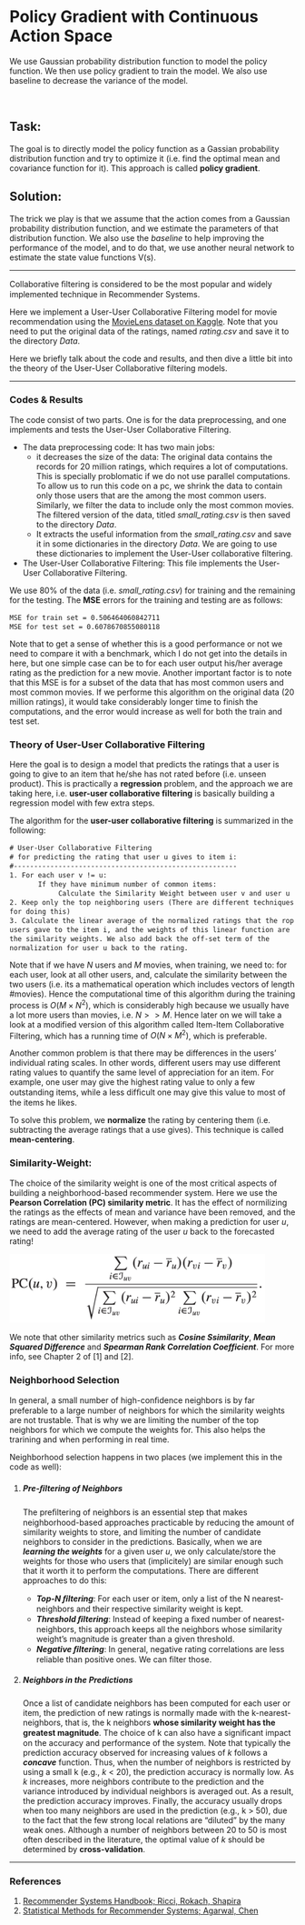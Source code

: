 # Policy Gradient with Continuous Action Space

We use Gaussian probability distribution function to model the policy function. We then use policy gradient to train the model. We also use baseline to decrease the variance of the model.

<br />

## Task:

The goal is to directly model the policy function as a Gassian probability distribution function and try to optimize it (i.e. find the optimal mean and covariance function for it). This approach is called **policy gradient**.



## Solution:

The trick we play is that we assume that the action comes from a Gaussian probability distribution function, and we estimate the parameters of that distribution function. We also use the *baseline* to help improving the performance of the model, and to do that, we use another neural network to estimate the state value functions V(s).

---

Collaborative ﬁltering is considered to be the most popular and widely implemented technique in Recommender Systems.

Here we implement a User-User Collaborative Filtering model for movie recommendation using the [MovieLens dataset on Kaggle](https://www.kaggle.com/grouplens/movielens-20m-dataset). Note that you need to put the original data of the ratings, named *rating.csv* and save it to the directory *Data*.

Here we briefly talk about the code and results, and then dive a little bit into the theory of the User-User Collaborative filtering models.

---

### Codes & Results

The code consist of two parts. One is for the data preprocessing, and one implements and tests the User-User Collaborative Filtering.

- The data preprocessing code: It has two main jobs:
  - it decreases the size of the data: The original data contains the records for 20 million ratings, which requires a lot of computations. This is specially problomatic if we do not use parallel computations. To allow us to run this code on a pc, we shrink the data to contain only those users that are the among the most common users. Similarly, we filter the data to include only the most common movies. The filtered version of the data, titled *small_rating.csv* is then saved to the directory *Data*.
  - It extracts the useful information from the *small_rating.csv* and save it in some dictionaries in the directory *Data*. We are going to use these dictionaries to implement the User-User collaborative filtering.
- The User-User Collaborative Filtering: This file implements the User-User Collaborative Filtering.

We use 80% of the data (i.e. *small_rating.csv*) for training and the remaining for the testing. The **MSE** errors for the training and testing are as follows:

```
MSE for train set = 0.506464060842711
MSE for test set = 0.6078670855080118
```

Note that to get a sense of whether this is a good performance or not we need to compare it with a benchmark, which I do not get into the details in here, but one simple case can be to for each user output his/her average rating as the prediction for a new movie. Another important factor is to note that this MSE is for a subset of the data that has most common users and most common movies. If we performe this algorithm on the original data (20 million ratings), it would take considerably longer time to finish the computations, and the error would increase as well for both the train and test set.



### Theory of User-User Collaborative Filtering

Here the goal is to design a model that predicts the ratings that a user is going to give to an item that he/she has not rated before (i.e. unseen product). This is practically a **regression** problem, and the approach we are taking here, i.e. **user-user collaborative filtering** is basically building a regression model with few extra steps.

The algorithm for the **user-user collaborative filtering** is summarized in the following:

```
# User-User Collaborative Filtering
# for predicting the rating that user u gives to item i:
#-------------------------------------------------------
1. For each user v != u:
	   If they have minimum number of common items:
		    Calculate the Similarity Weight between user v and user u
2. Keep only the top neighboring users (There are different techniques for doing this)
3. Calculate the linear average of the normalized ratings that the rop users gave to the item i, and the weights of this linear function are the similarity weights. We also add back the off-set term of the normalization for user u back to the rating.
```



Note that if we have *N* users and *M* movies, when training, we need to: for each user, look at all other users, and, calculate the similarity between the two users (i.e. its a mathematical operation which includes vectors of length #movies). Hence the computational time of this algorithm during the training process is $O(M×N^2 )$, which is considerably high because we usually have a lot more users than movies, i.e. $N >> M$. Hence later on we will take a look at a modified version of this algorithm called Item-Item Collaborative Filtering, which has a running time of $O(N×M^2)$, which is preferable.



Another common problem is that there may be differences in the users’ individual rating scales. In other words, different users may use different rating values to quantify the same level of appreciation for an item. For example, one user may give the highest rating value to only a few outstanding items, while a less difﬁcult one may give this value to most of the items he likes.

To solve this problem, we **normalize** the rating by centering them (i.e. subtracting the average ratings that a use gives). This technique is called **mean-centering**.



### Similarity-Weight:

The choice of the similarity weight is one of the most critical aspects of building a neighborhood-based recommender system. Here we use the **Pearson Correlation (PC) similarity metric**. It has the effect of normilizing the ratings as the effects of mean and variance have been removed, and the ratings are mean-centered. However, when making a prediction for user *u*, we need to add the average rating of the user *u* back to the forecasted rating!

<p float="left">
  <img src="/figs/Pearson_Corr_Coeff_CF.png" width="450" />
</p>



We note that other similarity metrics such as ***Cosine Ssimilarity***, ***Mean Squared Difference*** and ***Spearman Rank Correlation Coefficient***. For more info, see Chapter 2 of [1] and [2].



### Neighborhood Selection

In general, a small number of high-conﬁdence neighbors is by far preferable to a large number of neighbors for which the similarity weights are not trustable. That is why we are limiting the number of the top neighbors for which we compute the weights for. This also helps the trarining and when performing in real time.

Neighborhood selection happens in two places (we implement this in the code as well):

1. ##### Pre-ﬁltering of Neighbors

   The preﬁltering of neighbors is an essential step that makes neighborhood-based approaches practicable by reducing the amount of similarity weights to store, and limiting the number of candidate neighbors to consider in the predictions. Basically, when we are ***learning the weights*** for a given user *u*, we only calculate/store the weights for those who users that (implicitely) are similar enough such that it worth it to perform the computations.
   There are different approaches to do this:

   - ***Top-N ﬁltering***: For each user or item, only a list of the N nearest-neighbors and their respective similarity weight is kept.
   - ***Threshold ﬁltering***: Instead of keeping a ﬁxed number of nearest-neighbors, this approach keeps all the neighbors whose similarity weight’s magnitude is greater than a given threshold.
   - ***Negative ﬁltering***: In general, negative rating correlations are less reliable than positive ones. We can filter those.

2. ##### Neighbors in the Predictions

   Once a list of candidate neighbors has been computed for each user or item, the prediction of new ratings is normally made with the k-nearest-neighbors, that is, the k neighbors **whose similarity weight has the greatest magnitude**. The choice of k can also have a signiﬁcant impact on the accuracy and performance of the system.
   Note that typically the prediction accuracy observed for increasing values of *k* follows a ***concave*** function. Thus, when the number of neighbors is restricted by using a small k (e.g., *k* < 20), the prediction accuracy is normally low. As *k* increases, more neighbors contribute to the prediction and the variance introduced by individual neighbors is averaged out. As a result, the prediction accuracy improves. Finally, the accuracy usually drops when too many neighbors are used in the prediction (e.g., k > 50), due to the fact that the few strong local relations are “diluted” by the many weak ones. Although a number of neighbors between 20 to 50 is most often described in the literature, the optimal value of *k* should be determined by **cross-validation**.









------

### References

1. [Recommender Systems Handbook; Ricci, Rokach, Shapira](https://www.cse.iitk.ac.in/users/nsrivast/HCC/Recommender_systems_handbook.pdf)
2. [Statistical Methods for Recommender Systems; Agarwal, Chen](https://www.cambridge.org/core/books/statistical-methods-for-recommender-systems/0051A5BA0721C2C6385B2891D219ECD4)
